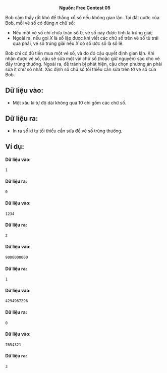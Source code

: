 **<center>Nguồn:  Free Contest 05</center>**

Bob cảm thấy rất khó để thắng xổ số nếu không gian lận. Tại đất nước của Bob, mỗi vé số có đúng $n$ chữ số:
- Nếu một vé số chỉ chứa toàn số $0$, vé số này được tính là trúng giải;
- Ngoài ra, nếu gọi $X$ là số lập được khi viết các chữ số trên vé số từ trái qua phải, vé số trúng giải nếu $X$ có số ước số là số lẻ.

Bob chỉ có đủ tiền mua một vé số, và do đó cậu quyết định gian lận. Khi nhận được vé số, cậu sẽ sửa một vài chữ số (hoặc giữ nguyên) sao cho vé đấy trúng thưởng. Ngoài ra, để tránh bị phát hiện, cậu chọn phương án phải sửa ít chữ số nhất. Xác định số chữ số tối thiểu cần sửa trên tờ vé số của Bob.

## Dữ liệu vào:
- Một xâu kí tự độ dài không quá $10$ chỉ gồm các chữ số.

## Dữ liệu ra:
- In ra số kí tự tối thiểu cần sửa để vé số trúng thưởng.

## Ví dụ:
#### Dữ liệu vào:
```
1
```

#### Dữ liệu ra:
```
0
```

#### Dữ liệu vào:
```
1234
```

#### Dữ liệu ra:
```
2
```

#### Dữ liệu vào:
```
9000000000
```

#### Dữ liệu ra:
```
1
```

#### Dữ liệu vào:
```
4294967296
```

#### Dữ liệu ra:
```
0
```

#### Dữ liệu vào:
```
7654321
```

#### Dữ liệu ra:
```
3
```
